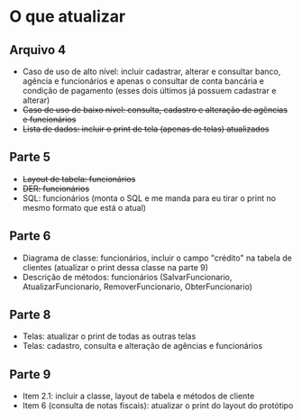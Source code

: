 # O que atualizar

## Arquivo 4
- Caso de uso de alto nível: incluir cadastrar, alterar e consultar banco, agência e funcionários e apenas o consultar de conta bancária e condição de pagamento (esses dois últimos já possuem cadastrar e alterar)
- ~~Caso de uso de baixo nível: consulta, cadastro e alteração de agências e funcionários~~
- ~~Lista de dados: incluir o print de tela (apenas de telas) atualizados~~

## Parte 5
- ~~Layout de tabela: funcionários~~
- ~~DER: funcionários~~
- SQL: funcionários (monta o SQL e me manda para eu tirar o print no mesmo formato que está o atual)

## Parte 6
- Diagrama de classe: funcionários, incluir o campo "crédito" na tabela de clientes (atualizar o print dessa classe na parte 9)
- Descrição de métodos: funcionários (SalvarFuncionario, AtualizarFuncionario, RemoverFuncionario, ObterFuncionario)

## Parte 8
- Telas: atualizar o print de todas as outras telas
- Telas: cadastro, consulta e alteração de agências e funcionários

## Parte 9
- Item 2.1: incluir a classe, layout de tabela e métodos de cliente
- Item 6 (consulta de notas fiscais): atualizar o print do layout do protótipo
